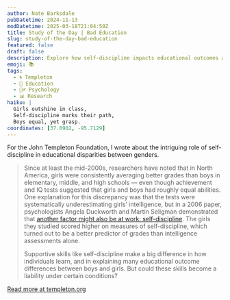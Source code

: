 ```yaml
---
author: Nate Barksdale
pubDatetime: 2024-11-13
modDatetime: 2025-03-18T21:04:50Z
title: Study of the Day | Bad Education
slug: study-of-the-day-bad-education
featured: false
draft: false
description: Explore how self-discipline impacts educational outcomes and why it may favor girls over boys in school performance. Is this skill always an asset?
emoji: 📚
tags:
  - 🌀 Templeton
  - 🏫 Education
  - 🧘‍♂️ Psychology
  - 📊 Research
haiku: |
  Girls outshine in class,  
  Self-discipline marks their path,  
  Boys equal, yet grasp.
coordinates: [37.0902, -95.7129]
---
```


For the John Templeton Foundation, I wrote about the intriguing role of self-discipline in educational disparities between genders.

> Since at least the mid-2000s, researchers have noted that in North America, girls were consistently averaging better grades than boys in elementary, middle, and high schools — even though achievement and IQ tests suggested that girls and boys had roughly equal abilities. One explanation for this discrepancy was that the tests were systematically underestimating girls’ intelligence, but in a 2006 paper, psychologists Angela Duckworth and Martin Seligman demonstrated that [another factor might also be at work: self-discipline](https://psycnet.apa.org/doiLanding?doi=10.1037%2F0022-0663.98.1.198). The girls they studied scored higher on measures of self-discipline, which turned out to be a better predictor of grades than intelligence assessments alone.
>
> Supportive skills like self-discipline make a big difference in how individuals learn, and in explaining many educational outcome differences between boys and girls. But could these skills become a liability under certain conditions?

[Read more at templeton.org](https://www.templeton.org/news/bad-education)
